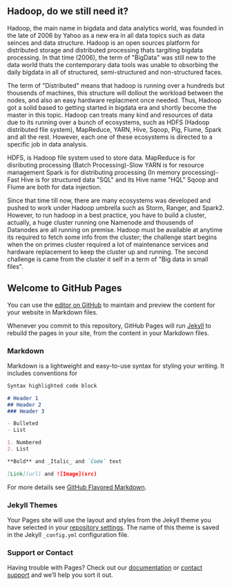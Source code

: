 ## Hadoop, do we still need it?

Hadoop, the main name in bigdata and data analytics world, was founded in the late of 2006 by Yahoo as a new era in all data topics such as data seinces and data structure. Hadoop is an open sources platform for distributed storage and distributed processing thats targiting bigdata processing. In that time (2006), the term of "BigData" was still new to the data world thats the contemporary data tools was unable to obsorbing the daily bigdata in all of structured, semi-structured and non-structured faces.

The term of "Distributed" means that hadoop is running over a hundreds but thousends of machines, this structure will dollout the workload between the nodes, and also an easy hardware replacment once needed. Thus, Hadoop got a solid based to getting started in bigdata era and shortly become the master in this topic. Hadoop can treats many kind and resources of data due to its running over a bunch of ecosystems, such as HDFS (Hadoop distributed file system), MapReduce, YARN, Hive, Sqoop, Pig, Flume, Spark and all the rest. However, each one of these ecosystems is directed to a specific job in data analysis.

HDFS, is Hadoop file system used to store data.
MapReduce is for disributing processing (Batch Processing)-Slow
YARN is for resource management
Spark is for distributing processing (In memory processing)-Fast
Hive is for structured data "SQL" and its Hive name "HQL"
Sqoop and Flume are both for data injection.

Since that time till now, there are many ecosystems was developed and pushed to work under Hadoop umbrella such as Storm, Ranger, and Spark2. However, to run hadoop in a best practice, you have to build a cluster, actually, a huge cluster running one Namenode and thousends of Datanodes are all running on premise. Hadoop must be available at anytime its required to fetch some info from the cluster; the challenge start begins when the on primes cluster required a lot of maintenance services and hardware replacement to keep the cluster up and running. The second challenge is came from the cluster it self in a term of "Big data in small files".


## Welcome to GitHub Pages

You can use the [editor on GitHub](https://github.com/mbmasadeh/HadoopNeed/edit/main/docs/index.md) to maintain and preview the content for your website in Markdown files.

Whenever you commit to this repository, GitHub Pages will run [Jekyll](https://jekyllrb.com/) to rebuild the pages in your site, from the content in your Markdown files.

### Markdown

Markdown is a lightweight and easy-to-use syntax for styling your writing. It includes conventions for

```markdown
Syntax highlighted code block

# Header 1
## Header 2
### Header 3

- Bulleted
- List

1. Numbered
2. List

**Bold** and _Italic_ and `Code` text

[Link](url) and ![Image](src)
```

For more details see [GitHub Flavored Markdown](https://guides.github.com/features/mastering-markdown/).

### Jekyll Themes

Your Pages site will use the layout and styles from the Jekyll theme you have selected in your [repository settings](https://github.com/mbmasadeh/HadoopNeed/settings/pages). The name of this theme is saved in the Jekyll `_config.yml` configuration file.

### Support or Contact

Having trouble with Pages? Check out our [documentation](https://docs.github.com/categories/github-pages-basics/) or [contact support](https://support.github.com/contact) and we’ll help you sort it out.
